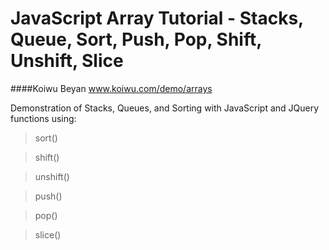 JavaScript Array Tutorial - Stacks, Queue, Sort, Push, Pop, Shift, Unshift, Slice
=====================================================================

####Koiwu Beyan
www.koiwu.com/demo/arrays

Demonstration of Stacks, Queues, and Sorting with JavaScript and JQuery functions using:
>sort()

>shift()

>unshift()

>push()

>pop()

>slice() 
